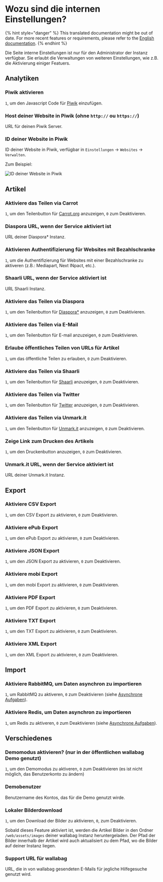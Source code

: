 # Wozu sind die internen Einstellungen?

{% hint style="danger" %}
This translated documentation might be out of date. For more recent features or requirements, please refer to the [English documentation](https://doc.wallabag.org/en/).
{% endhint %}

Die Seite interne Einstellungen ist nur für den Administrator der Instanz verfügbar. Sie erlaubt die Verwaltungen von weiteren Einstellungen, wie z.B. die Aktivierung einiger Featuers.

## Analytiken

### Piwik aktivieren

`1`, um den Javascript Code für [Piwik](https://piwik.org/) einzufügen.

### Host deiner Website in Piwik (ohne `http://` ou `https://`)

URL für deinen Piwik Server.

### ID deiner Website in Piwik

ID deiner Website in Piwik, verfügbar in `Einstellungen` -> `Websites` -> `Verwalten`.

Zum Beispiel:

![ID deiner Website in Piwik](../../img/admin/id_piwik.png)

## Artikel

### Aktiviere das Teilen via Carrot

`1`, um den Teilenbutton für [Carrot.org](https://secure.carrot.org/) anzuzeigen, `0` zum Deaktivieren.

### Diaspora URL, wenn der Service aktiviert ist

URL deiner Diaspora\* Instanz.

### Aktivieren Authentifizierung für Websites mit Bezahlschranke

`1`, um die Authentifizierung für Websites mit einer Bezahlschranke zu aktiveren (z.B.: Mediapart, Next INpact, etc.).

### Shaarli URL, wenn der Service aktiviert ist

URL Shaarli Instanz.

### Aktiviere das Teilen via Diaspora

`1`, um den Teilenbutton für [Diaspora\*](https://diasporafoundation.org/) anzuzeigen, `0` zum Deaktivieren.

### Aktiviere das Teilen via E-Mail

`1`, um den Teilenbutton für E-mail anzuzeigen, `0` zum Deaktivieren.

### Erlaube öffentliches Teilen von URLs für Artikel

`1`, um das öffentliche Teilen zu erlauben, `0` zum Deaktivieren.

### Aktiviere das Teilen via Shaarli

`1`, um den Teilenbutton für [Shaarli](https://github.com/shaarli/Shaarli) anzuzeigen, `0` zum Deaktivieren.

### Aktiviere das Teilen via Twitter

`1`, um den Teilenbutton für [Twitter](https://twitter.com/) anzuzeigen, `0` zum Deaktivieren.

### Aktiviere das Teilen via Unmark.it

`1`, um den Teilenbutton für [Unmark.it](https://unmark.it/) anzuzeigen, `0` zum Deaktivieren.

### Zeige Link zum Drucken des Artikels

`1`, um den Druckenbutton anzuzeigen, `0` zum Deaktivieren.

### Unmark.it URL, wenn der Service aktiviert ist

URL deiner Unmark.it Instanz.

## Export

### Aktiviere CSV Export

`1`, um den CSV Export zu aktivieren, `0` zum Deaktivieren.

### Aktiviere ePub Export

`1`, um den ePub Export zu aktivieren, `0` zum Deaktivieren.

### Aktiviere JSON Export

`1`, um den JSON Export zu aktivieren, `0` zum Deaktivieren.

### Aktiviere mobi Export

`1`, um den mobi Export zu aktivieren, `0` zum Deaktivieren.

### Aktiviere PDF Export

`1`, um den PDF Export zu aktivieren, `0` zum Deaktivieren.

### Aktiviere TXT Export

`1`, um den TXT Export zu aktivieren, `0` zum Deaktivieren.

### Aktiviere XML Export

`1`, um den XML Export zu aktivieren, `0` zum Deaktivieren.

## Import

### Aktiviere RabbitMQ, um Daten asynchron zu importieren

`1`, um RabbitMQ zu aktiveren, `0` zum Deaktivieren (siehe [Asynchrone Aufgaben](../asynchronous.md)).

### Aktiviere Redis, um Daten asynchron zu importieren

`1`, um Redis zu aktiveren, `0` zum Deaktivieren (siehe [Asynchrone Aufgaben](../asynchronous.md)).

## Verschiedenes

### Demomodus aktivieren? (nur in der öffentlichen wallabag Demo genutzt)

`1`, um den Demomodus zu aktiveren, `0` zum Deaktivieren (es ist nicht möglich, das Benutzerkonto zu ändern)

### Demobenutzer

Benutzername des Kontos, das für die Demo genutzt wirde.

### Lokaler Bilderdownload

`1`, um den Download der Bilder zu aktivieren, `0`, zum Deaktivieren.

Sobald dieses Feature aktiviert ist, werden die Artikel Bilder in den Ordner `/web/assets/images` deiner wallabag Instanz heruntergeladen. Der Pfad der Bilder innerhalb der Artikel wird auch aktualisiert zu dem Pfad, wo die Bilder auf deiner Instanz liegen.

### Support URL für wallabag

URL, die in von wallabag gesendeten E-Mails für jegliche Hilfegesuche genutzt wird.
